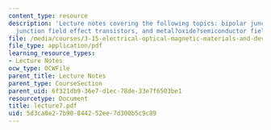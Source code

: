 ```yaml
---
content_type: resource
description: 'Lecture notes covering the following topics: bipolar junction transistors,
  junction field effect transistors, and metal?oxide?semiconductor field effect transistors.'
file: /media/courses/3-15-electrical-optical-magnetic-materials-and-devices-fall-2006/5d3ca8e27b90844252ee7d300b5c9c89_lecture7.pdf
file_type: application/pdf
learning_resource_types:
- Lecture Notes
ocw_type: OCWFile
parent_title: Lecture Notes
parent_type: CourseSection
parent_uid: 6f321db9-36e7-d1ec-78de-33e7f6503be1
resourcetype: Document
title: lecture7.pdf
uid: 5d3ca8e2-7b90-8442-52ee-7d300b5c9c89
---
```

